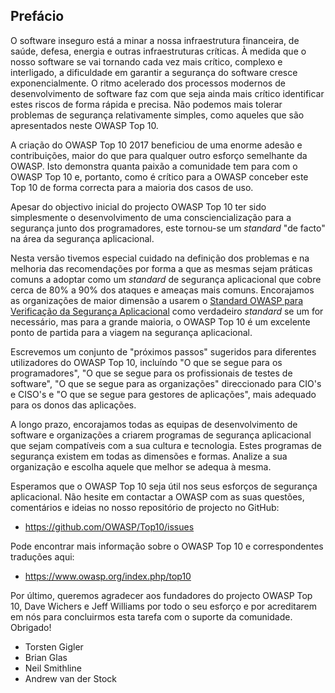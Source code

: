 ## Prefácio

O software inseguro está a minar a nossa infraestrutura financeira, de saúde,
defesa, energia e outras infraestruturas críticas. À medida que o nosso
software se vai tornando cada vez mais crítico, complexo e interligado, a
dificuldade em garantir a segurança do software cresce exponencialmente. O
ritmo acelerado dos processos modernos de desenvolvimento de software faz com
que seja ainda mais crítico identificar estes riscos de forma rápida e precisa.
Não podemos mais tolerar problemas de segurança relativamente simples, como
aqueles que são apresentados neste OWASP Top 10.

A criação do OWASP Top 10 2017 beneficiou de uma enorme adesão e contribuições,
maior do que para qualquer outro esforço semelhante da OWASP. Isto demonstra
quanta paixão a comunidade tem para com o OWASP Top 10 e, portanto, como é
crítico para a OWASP conceber este Top 10 de forma correcta para a maioria dos
casos de uso.

Apesar do objectivo inicial do projecto OWASP Top 10 ter sido simplesmente o
desenvolvimento de uma consciencialização para a segurança junto dos
programadores, este tornou-se um _standard_ "de facto" na área da segurança
aplicacional.

Nesta versão tivemos especial cuidado na definição dos problemas e na melhoria
das recomendações por forma a que as mesmas sejam práticas comuns a adoptar
como um _standard_ de segurança aplicacional que cobre cerca de 80% a 90% dos
ataques e ameaças mais comuns. Encorajamos as organizações de maior dimensão a
usarem o [Standard OWASP para Verificação da Segurança Aplicacional](https://www.owasp.org/index.php/ASVS)
como verdadeiro _standard_ se um for necessário, mas para a grande maioria, o
OWASP Top 10 é um excelente ponto de partida para a viagem na segurança
aplicacional.

Escrevemos um conjunto de "próximos passos" sugeridos para diferentes
utilizadores do OWASP Top 10, incluíndo "O que se segue para os programadores",
"O que se segue para os profissionais de testes de software", "O que se segue
para as organizações" direccionado para CIO's e CISO's e "O que se segue
para gestores de aplicações", mais adequado para os donos das aplicações.

A longo prazo, encorajamos todas as equipas de desenvolvimento de software e
organizações a criarem programas de segurança aplicacional que sejam
compatíveis com a sua cultura e tecnologia. Estes programas de segurança
existem em todas as dimensões e formas. Analize a sua organização e escolha
aquele que melhor se adequa à mesma.

Esperamos que o OWASP Top 10 seja útil nos seus esforços de segurança
aplicacional. Não hesite em contactar a OWASP com as suas questões, comentários
e ideias no nosso repositório de projecto no GitHub:

* https://github.com/OWASP/Top10/issues

Pode encontrar mais informação sobre o OWASP Top 10 e correspondentes traduções
aqui:

* https://www.owasp.org/index.php/top10

Por último, queremos agradecer aos fundadores do projecto OWASP Top 10, Dave
Wichers e Jeff Williams por todo o seu esforço e por acreditarem em nós para
concluirmos esta tarefa com o suporte da comunidade. Obrigado!

* Torsten Gigler
* Brian Glas
* Neil Smithline
* Andrew van der Stock

